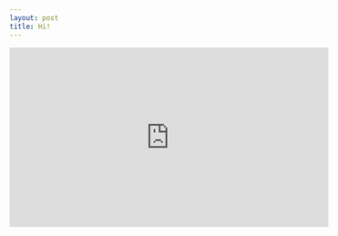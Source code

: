```yaml
---
layout: post
title: Hi!
---
```


<iframe width="560" height="315" src="https://www.youtube.com/embed/_EEo-iE5u_A" title="[MV] 이달의 소녀 (LOONA) &quot;PTT (Paint The Town)&quot;" frameborder="0" allow="accelerometer; autoplay; clipboard-write; encrypted-media; gyroscope; picture-in-picture; web-share" referrerpolicy="strict-origin-when-cross-origin" allowfullscreen></iframe>
